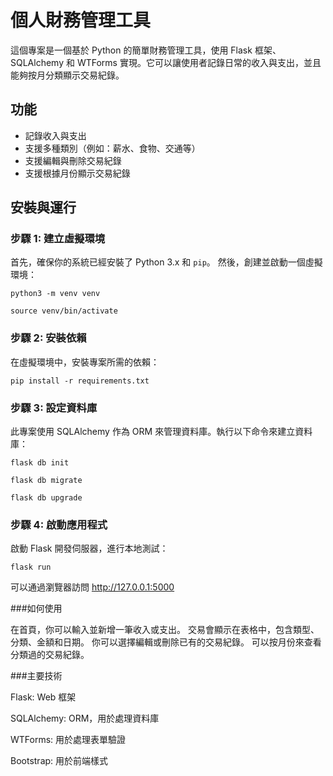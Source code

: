 # 個人財務管理工具

這個專案是一個基於 Python 的簡單財務管理工具，使用 Flask 框架、SQLAlchemy 和 WTForms 實現。它可以讓使用者記錄日常的收入與支出，並且能夠按月分類顯示交易紀錄。

## 功能

- 記錄收入與支出
- 支援多種類別（例如：薪水、食物、交通等）
- 支援編輯與刪除交易紀錄
- 支援根據月份顯示交易紀錄

## 安裝與運行

### 步驟 1: 建立虛擬環境
首先，確保你的系統已經安裝了 Python 3.x 和 `pip`。
然後，創建並啟動一個虛擬環境：  

`python3 -m venv venv`  

`source venv/bin/activate`

### 步驟 2: 安裝依賴
在虛擬環境中，安裝專案所需的依賴：  

`pip install -r requirements.txt`

### 步驟 3: 設定資料庫
此專案使用 SQLAlchemy 作為 ORM 來管理資料庫。執行以下命令來建立資料庫：  

`flask db init`  

`flask db migrate`  

`flask db upgrade`

### 步驟 4: 啟動應用程式
啟動 Flask 開發伺服器，進行本地測試：  

`flask run`

可以通過瀏覽器訪問 http://127.0.0.1:5000


###如何使用

在首頁，你可以輸入並新增一筆收入或支出。
交易會顯示在表格中，包含類型、分類、金額和日期。
你可以選擇編輯或刪除已有的交易紀錄。
可以按月份來查看分類過的交易紀錄。

###主要技術

Flask: Web 框架  

SQLAlchemy: ORM，用於處理資料庫  

WTForms: 用於處理表單驗證  

Bootstrap: 用於前端樣式
